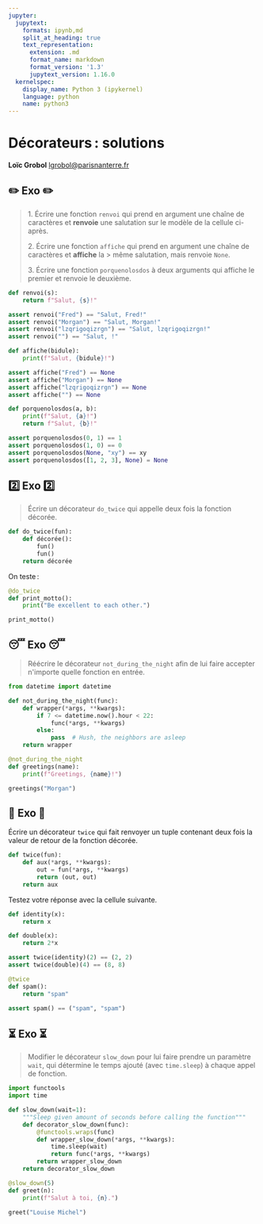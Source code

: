 ```yaml
---
jupyter:
  jupytext:
    formats: ipynb,md
    split_at_heading: true
    text_representation:
      extension: .md
      format_name: markdown
      format_version: '1.3'
      jupytext_version: 1.16.0
  kernelspec:
    display_name: Python 3 (ipykernel)
    language: python
    name: python3
---
```


<!-- #region slideshow={"slide_type": "skip"} -->
<!-- LTeX: language=fr -->
<!-- #endregion -->

<!-- #region slideshow={"slide_type": "slide"} -->
Décorateurs : solutions
======================

**Loïc Grobol** [<lgrobol@parisnanterre.fr>](mailto:lgrobol@parisnanterre.fr)
<!-- #endregion -->

<!-- #region slideshow={"slide_type": "slide"} -->
## ✏️ Exo ✏️

> 1\. Écrire une fonction `renvoi` qui prend en argument une chaîne de caractères et **renvoie** une
> salutation sur le modèle de la cellule ci-après.
>
> 2\. Écrire une fonction `affiche` qui prend en argument une chaîne de caractères et **affiche** la > même
> salutation, mais renvoie `None`.
>
> 3\. Écrire une fonction `porquenolosdos` à deux arguments qui affiche le premier et renvoie le
> deuxième.
<!-- #endregion -->

```python slideshow={"slide_type": "subslide"}
def renvoi(s):
    return f"Salut, {s}!"
```

```python
assert renvoi("Fred") == "Salut, Fred!"
assert renvoi("Morgan") == "Salut, Morgan!"
assert renvoi("lzqrigoqizrgn") == "Salut, lzqrigoqizrgn!"
assert renvoi("") == "Salut, !"
```

```python slideshow={"slide_type": "subslide"}
def affiche(bidule):
    print(f"Salut, {bidule}!")
```

```python
assert affiche("Fred") == None
assert affiche("Morgan") == None
assert affiche("lzqrigoqizrgn") == None
assert affiche("") == None
```

```python slideshow={"slide_type": "subslide"}
def porquenolosdos(a, b):
    print(f"Salut, {a}!")
    return f"Salut, {b}!"
```

```python
assert porquenolosdos(0, 1) == 1
assert porquenolosdos(1, 0) == 0
assert porquenolosdos(None, "xy") == xy 
assert porquenolosdos([1, 2, 3], None) = None
```

<!-- #region slideshow={"slide_type": "slide"} -->
## 2️⃣ Exo 2️⃣

> Écrire un décorateur `do_twice` qui appelle deux fois la fonction décorée.
<!-- #endregion -->

```python
def do_twice(fun):
    def décorée():
        fun()
        fun()
    return décorée
```

On teste :

```python
@do_twice
def print_motto():
    print("Be excellent to each other.")

print_motto()
```

<!-- #region slideshow={"slide_type": "slide"} -->
## 😴 Exo 😴

> Réécrire le décorateur `not_during_the_night` afin de lui faire accepter n'importe quelle fonction
> en entrée.
<!-- #endregion -->

```python
from datetime import datetime

def not_during_the_night(func):
    def wrapper(*args, **kwargs):
        if 7 <= datetime.now().hour < 22:
            func(*args, **kwargs)
        else:
            pass  # Hush, the neighbors are asleep
    return wrapper

@not_during_the_night
def greetings(name):
    print(f"Greetings, {name}!")

greetings("Morgan")
```

<!-- #region slideshow={"slide_type": "slide"} -->
## 📑 Exo 📑

Écrire un décorateur `twice` qui fait renvoyer un tuple contenant deux fois la valeur de retour de
la fonction décorée.
<!-- #endregion -->

```python
def twice(fun):
    def aux(*args, **kwargs):
        out = fun(*args, **kwargs)
        return (out, out)
    return aux
```

Testez votre réponse avec la cellule suivante.

```python slideshow={"slide_type": "subslide"}
def identity(x):
    return x

def double(x):
    return 2*x

assert twice(identity)(2) == (2, 2)
assert twice(double)(4) == (8, 8)

@twice
def spam():
    return "spam"

assert spam() == ("spam", "spam")
```

## ⏳ Exo ⏳

> Modifier le décorateur `slow_down` pour lui faire prendre un paramètre `wait`, qui détermine le
> temps ajouté (avec `time.sleep`) à chaque appel de fonction.

```python
import functools
import time

def slow_down(wait=1):
    """Sleep given amount of seconds before calling the function"""
    def decorator_slow_down(func):
        @functools.wraps(func)
        def wrapper_slow_down(*args, **kwargs):
            time.sleep(wait)
            return func(*args, **kwargs)
        return wrapper_slow_down
    return decorator_slow_down

@slow_down(5)
def greet(n):
    print(f"Salut à toi, {n}.")

greet("Louise Michel")
```
